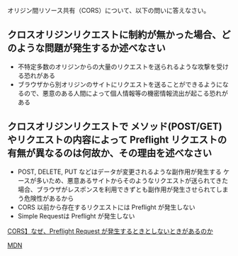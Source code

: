 オリジン間リソース共有（CORS）について、以下の問いに答えなさい。

## クロスオリジンリクエストに制約が無かった場合、どのような問題が発生するか述べなさい

- 不特定多数のオリジンからの大量のリクエストを送られるような攻撃を受ける恐れがある
- ブラウザから別オリジンのサイトにリクエストを送ることができるようになるので、悪意のある人間によって個人情報等の機密情報流出が起こる恐れがある

## クロスオリジンリクエストで メソッド(POST/GET)やリクエストの内容によって Preflight リクエストの有無が異なるのは何故か、その理由を述べなさい

- POST, DELETE, PUT などはデータが変更されるような副作用が発生する ケースが多いため、悪意あるサイトからそのようなリクエストが送られてきた場合、ブラウザがレスポンスを利用できずとも副作用が発生させられてしまう危険性があるから
- CORS 以前から存在するリクエストには Preflight が発生しない
- Simple Requestは Preflight が発生しない

[CORS】なぜ、Preflight Request が発生するときとしないときがあるのか](https://zenn.dev/tm35/articles/ad05d8605588bd)

[MDN](https://developer.mozilla.org/ja/docs/Glossary/Preflight_request)
